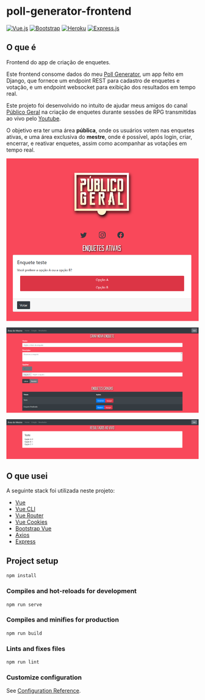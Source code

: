 # poll-generator-frontend

[![Vue.js](https://img.shields.io/badge/vuejs-%2335495e.svg?style=flat&logo=vuedotjs&logoColor=%234FC08D)](https://vuejs.org/)
[![Bootstrap](https://img.shields.io/badge/bootstrap-%23563D7C.svg?style=flat&logo=bootstrap&logoColor=white)](https://bootstrap-vue.org/)
[![Heroku](https://img.shields.io/badge/heroku-%23430098.svg?style=flat&logo=heroku&logoColor=white)](https://www.heroku.com)
[![Express.js](https://img.shields.io/badge/express.js-%23404d59.svg?style=flat&logo=express&logoColor=%2361DAFB)](https://expressjs.com/)

## O que é

Frontend do app de criação de enquetes.

Este frontend consome dados do meu [Poll Generator](https://github.com/renanstd/poll-generator), um app feito em Django, que fornece um endpoint REST para cadastro de enquetes e votação, e um endpoint websocket para exibição dos resultados em tempo real.

Este projeto foi desenvolvido no intuito de ajudar meus amigos do canal [Público Geral](https://www.instagram.com/publicogeraloficial/) na criação de enquetes durante sessões de RPG transmitidas ao vivo pelo [Youtube](https://www.youtube.com/channel/UCiX7AWd2w9mC-iaZRFfUs_w).

O objetivo era ter uma área **pública**, onde os usuários votem nas enquetes ativas, e uma área exclusiva do **mestre**, onde é possível, após login, criar, encerrar, e reativar enquetes, assim como acompanhar as votações em tempo real.

![polls](/images/polls.png)

![polls](/images/poll_create.png)

![polls](/images/results.png)

## O que usei

A seguinte stack foi utilizada neste projeto:

- [Vue](https://vuejs.org/)
- [Vue CLI](https://cli.vuejs.org/)
- [Vue Router](https://router.vuejs.org/)
- [Vue Cookies](https://www.npmjs.com/package/vue-cookies)
- [Bootstrap Vue](https://bootstrap-vue.org/)
- [Axios](https://www.npmjs.com/package/axios)
- [Express](https://www.npmjs.com/package/express)

## Project setup
```
npm install
```

### Compiles and hot-reloads for development
```
npm run serve
```

### Compiles and minifies for production
```
npm run build
```

### Lints and fixes files
```
npm run lint
```

### Customize configuration
See [Configuration Reference](https://cli.vuejs.org/config/).
